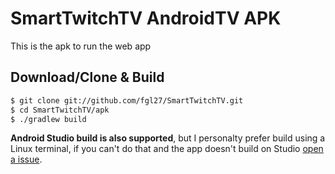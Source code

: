 SmartTwitchTV AndroidTV APK
==============

This is the apk to run the web app

## Download/Clone & Build

``` bash
$ git clone git://github.com/fgl27/SmartTwitchTV.git
$ cd SmartTwitchTV/apk
$ ./gradlew build
```

**Android Studio build is also supported**, but I personalty prefer build using a Linux terminal, if you can't do that and the app doesn't build on Studio [open a issue](https://github.com/fgl27/SmartTwitchTV/issues/new/choose).

